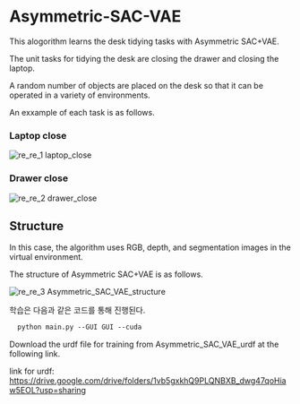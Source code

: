 # Asymmetric-SAC-VAE
This alogorithm learns the desk tidying tasks with Asymmetric SAC+VAE.

The unit tasks for tidying the desk are closing the drawer and closing the laptop.

A random number of objects are placed on the desk so that it can be operated in a variety of environments.

An exxample of each task is as follows.

### Laptop close

![re_re_1 laptop_close](https://user-images.githubusercontent.com/50347012/144414866-bd8d0cd3-f95f-4561-9e0b-3f6287b70c99.png)



### Drawer close
![re_re_2 drawer_close](https://user-images.githubusercontent.com/50347012/144414873-7cc1c6b5-47e3-4b01-8525-3cb6fb69232d.png)

## Structure
In this case, the algorithm uses RGB, depth, and segmentation images in the virtual environment.

The structure of Asymmetric SAC+VAE is as follows.

![re_re_3 Asymmetric_SAC_VAE_structure](https://user-images.githubusercontent.com/50347012/144414879-6f69eeea-c7d9-4766-8dcd-141031c1de44.png)

학습은 다음과 같은 코드를 통해 진행된다.
```p
  python main.py --GUI GUI --cuda 
```

Download the urdf file for training from Asymmetric_SAC_VAE_urdf at the following link.

link for urdf: https://drive.google.com/drive/folders/1vb5gxkhQ9PLQNBXB_dwg47qoHiaw5EOL?usp=sharing

